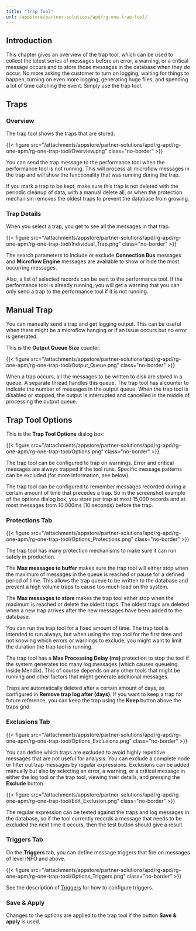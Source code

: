 ```yaml
---
title: "Trap Tool"
url: /appstore/partner-solutions/apd/rg-one-trap-tool/
---
```


## Introduction

This chapter gives an overview of the trap tool, which can be used to collect the latest series of messages before an error, a warning, or a critical message occurs and to store those messages in the database when they do occur. No more asking the customer to turn on logging, waiting for things to happen, turning on even more logging, generating huge files, and spending a lot of time catching the event. Simply use the trap tool.

## Traps

### Overview

The trap tool shows the traps that are stored.

{{< figure src="/attachments/appstore/partner-solutions/apd/rg-apd/rg-one-apm/rg-one-trap-tool/Overview.png" class="no-border" >}}

You can send the trap message to the performance tool when the performance tool is not running. This will process all microflow messages in the trap and will show the functionality that was running during the trap.

If you mark a trap to be kept, make sure this trap is not deleted with the periodic cleanup of data, with a manual delete all, or when the protection mechanism removes the oldest traps to prevent the database from growing.

### Trap Details

When you select a trap, you get to see all the messages in that trap.

{{< figure src="/attachments/appstore/partner-solutions/apd/rg-apd/rg-one-apm/rg-one-trap-tool/Individual_Trap.png" class="no-border" >}}

The search parameters to include or exclude **Connection Bus** messages and **Microflow Engine** messages are available to show or hide the most occurring messages.

Also, a list of selected records can be sent to the performance tool. If the performance tool is already running, you will get a warning that you can only send a trap to the performance tool if it is not running.

## Manual Trap

You can manually send a trap and get logging output. This can be useful when there might be a microflow hanging or if an issue occurs but no error is generated.

This is the **Output Queue Size** counter. 

{{< figure src="/attachments/appstore/partner-solutions/apd/rg-apd/rg-one-apm/rg-one-trap-tool/Output_Queue.png" class="no-border" >}}

When a trap occurs, all the messages to be written to disk are stored in a queue. A separate thread handles this queue. The trap tool has a counter to indicate the number of messages in the output queue. When the trap tool is disabled or stopped, the output is interrupted and cancelled in the middle of processing the output queue.

## Trap Tool Options

This is the **Trap Tool Options** dialog box:

{{< figure src="/attachments/appstore/partner-solutions/apd/rg-apd/rg-one-apm/rg-one-trap-tool/Options.png" class="no-border" >}}

The trap tool can be configured to trap on warnings. Error and critical messages are always trapped if the tool runs. Specific message patterns can be excluded (for more information, see below).

The trap tool can be configured to remember messages recorded during a certain amount of time that precedes a trap. So in the screenshot example of the options dialog box, you store per trap at most 15,000 records and at most messages from 10,000ms (10 seconds) before the trap.

### Protections Tab

{{< figure src="/attachments/appstore/partner-solutions/apd/rg-apd/rg-one-apm/rg-one-trap-tool/Options_Protections.png" class="no-border" >}}

The trap tool has many protection mechanisms to make sure it can run safely in production.

The **Max messages to buffer** makes sure the trap tool will either stop when the maximum of messages in the queue is reached or pause for a defined period of time. This allows the trap queue to be written to the database and prevent a high volume traps to cause too much load on the system.

The **Max messages to store** makes the trap tool either stop when the maximum is reached or delete the oldest traps. The oldest traps are deleted when a new trap arrives after the new messages have been added to the database.

You can run the trap tool for a fixed amount of time. The trap tool is intended to run always, but when using the trap tool for the first time and not knowing which errors or warnings to exclude, you might want to limit the duration the trap tool is running.

The trap tool has a **Max Processing Delay (ms)** protection to stop the tool if the system generates too many log messages (which causes queueing inside Mendix). This of course depends on any other tools that might be running and other factors that might generate additional messages.

Traps are automatically deleted after a certain amount of days, as configured in **Remove trap log after (days)**. If you want to keep a trap for future reference, you can keep the trap using the **Keep** button above the traps grid.

### Exclusions Tab

{{< figure src="/attachments/appstore/partner-solutions/apd/rg-apd/rg-one-apm/rg-one-trap-tool/Options_Exclusions.png" class="no-border" >}}

You can define which traps are excluded to avoid highly repetitive messages that are not useful for analysis. You can exclude a complete node or filter out trap messages by regular expressions. Exclusions can be added manually but also by selecting an error,
a warning, or a critical message in either the log tool or the trap tool, viewing their details, and pressing the **Exclude** button.

{{< figure src="/attachments/appstore/partner-solutions/apd/rg-apd/rg-one-apm/rg-one-trap-tool/Edit_Exclusion.png" class="no-border" >}}

The regular expression can be tested against the traps and log messages in the database, so if the tool currently records a message that needs to be excluded the next time it occurs, then the test button should give a result.

### Triggers Tab

On the **Triggers** tab, you can define message triggers that fire on messages of level INFO and above. 

{{< figure src="/attachments/appstore/partner-solutions/apd/rg-apd/rg-one-apm/rg-one-trap-tool/Options_Triggers.png" class="no-border" >}}

See the description of [Triggers](/appstore/partner-solutions/apd/rg-one-triggers/) for how to configure triggers.

### Save & Apply

Changes to the options are applied to the trap tool if the button **Save & apply** is used.
